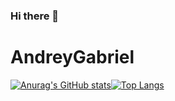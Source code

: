 ### Hi there 👋

<!--
**Andrey-Gabriel-007/Andrey-Gabriel-007** is a ✨ _special_ ✨ repository because its `README.md` (this file) appears on your GitHub profile.

Here are some ideas to get you started:

- 🔭 I’m currently working on ...
- 🌱 I’m currently learning ...
- 👯 I’m looking to collaborate on ...
- 🤔 I’m looking for help with ...
- 💬 Ask me about ...
- 📫 How to reach me: ...
- 😄 Pronouns: ...
- ⚡ Fun fact: ...
-->
# AndreyGabriel
[![Anurag's GitHub stats](https://github-readme-stats.vercel.app/api?username=Andrey-Gabriel-007&show_icons=true&theme=vision-friendly-dark )](https://github.com/anuraghazra/github-readme-stats)[![Top Langs](https://github-readme-stats.vercel.app/api/top-langs/?username=Andrey-Gabriel-007&layout=compact&theme=vision-friendly-dark)](https://github.com/anuraghazra/github-readme-stats)
